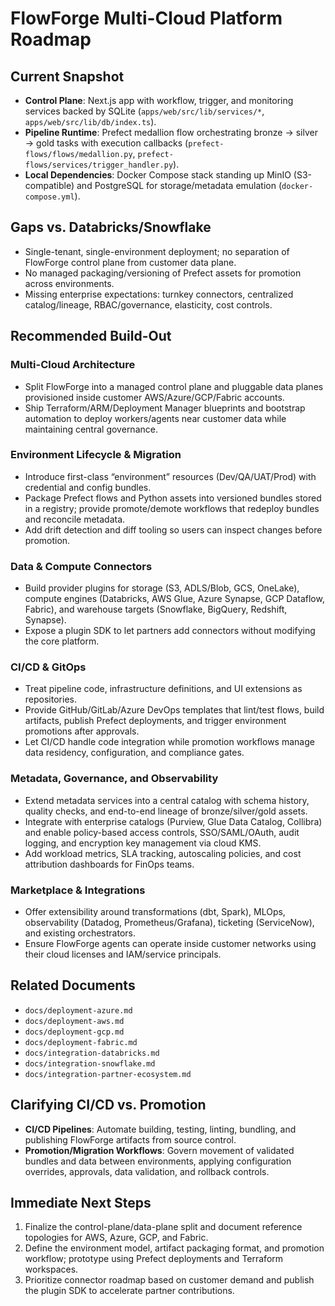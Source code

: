 # FlowForge Multi-Cloud Platform Roadmap

## Current Snapshot
- **Control Plane**: Next.js app with workflow, trigger, and monitoring services backed by SQLite (`apps/web/src/lib/services/*`, `apps/web/src/lib/db/index.ts`).
- **Pipeline Runtime**: Prefect medallion flow orchestrating bronze → silver → gold tasks with execution callbacks (`prefect-flows/flows/medallion.py`, `prefect-flows/services/trigger_handler.py`).
- **Local Dependencies**: Docker Compose stack standing up MinIO (S3-compatible) and PostgreSQL for storage/metadata emulation (`docker-compose.yml`).

## Gaps vs. Databricks/Snowflake
- Single-tenant, single-environment deployment; no separation of FlowForge control plane from customer data plane.
- No managed packaging/versioning of Prefect assets for promotion across environments.
- Missing enterprise expectations: turnkey connectors, centralized catalog/lineage, RBAC/governance, elasticity, cost controls.

## Recommended Build-Out

### Multi-Cloud Architecture
- Split FlowForge into a managed control plane and pluggable data planes provisioned inside customer AWS/Azure/GCP/Fabric accounts.
- Ship Terraform/ARM/Deployment Manager blueprints and bootstrap automation to deploy workers/agents near customer data while maintaining central governance.

### Environment Lifecycle & Migration
- Introduce first-class “environment” resources (Dev/QA/UAT/Prod) with credential and config bundles.
- Package Prefect flows and Python assets into versioned bundles stored in a registry; provide promote/demote workflows that redeploy bundles and reconcile metadata.
- Add drift detection and diff tooling so users can inspect changes before promotion.

### Data & Compute Connectors
- Build provider plugins for storage (S3, ADLS/Blob, GCS, OneLake), compute engines (Databricks, AWS Glue, Azure Synapse, GCP Dataflow, Fabric), and warehouse targets (Snowflake, BigQuery, Redshift, Synapse).
- Expose a plugin SDK to let partners add connectors without modifying the core platform.

### CI/CD & GitOps
- Treat pipeline code, infrastructure definitions, and UI extensions as repositories.
- Provide GitHub/GitLab/Azure DevOps templates that lint/test flows, build artifacts, publish Prefect deployments, and trigger environment promotions after approvals.
- Let CI/CD handle code integration while promotion workflows manage data residency, configuration, and compliance gates.

### Metadata, Governance, and Observability
- Extend metadata services into a central catalog with schema history, quality checks, and end-to-end lineage of bronze/silver/gold assets.
- Integrate with enterprise catalogs (Purview, Glue Data Catalog, Collibra) and enable policy-based access controls, SSO/SAML/OAuth, audit logging, and encryption key management via cloud KMS.
- Add workload metrics, SLA tracking, autoscaling policies, and cost attribution dashboards for FinOps teams.

### Marketplace & Integrations
- Offer extensibility around transformations (dbt, Spark), MLOps, observability (Datadog, Prometheus/Grafana), ticketing (ServiceNow), and existing orchestrators.
- Ensure FlowForge agents can operate inside customer networks using their cloud licenses and IAM/service principals.

## Related Documents
- `docs/deployment-azure.md`
- `docs/deployment-aws.md`
- `docs/deployment-gcp.md`
- `docs/deployment-fabric.md`
- `docs/integration-databricks.md`
- `docs/integration-snowflake.md`
- `docs/integration-partner-ecosystem.md`

## Clarifying CI/CD vs. Promotion
- **CI/CD Pipelines**: Automate building, testing, linting, bundling, and publishing FlowForge artifacts from source control.
- **Promotion/Migration Workflows**: Govern movement of validated bundles and data between environments, applying configuration overrides, approvals, data validation, and rollback controls.

## Immediate Next Steps
1. Finalize the control-plane/data-plane split and document reference topologies for AWS, Azure, GCP, and Fabric.
2. Define the environment model, artifact packaging format, and promotion workflow; prototype using Prefect deployments and Terraform workspaces.
3. Prioritize connector roadmap based on customer demand and publish the plugin SDK to accelerate partner contributions.
